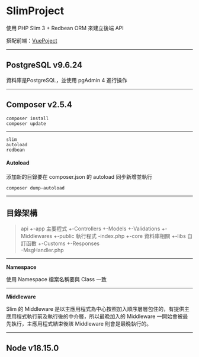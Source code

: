 # SlimProject

使用 PHP Slim 3 + Redbean ORM 來建立後端 API

搭配前端：[VuePoject](https://github.com/tk50486yui/VueProject.git)

---

## PostgreSQL v9.6.24

資料庫是PostgreSQL，並使用 pgAdmin 4 進行操作

---

## Composer v2.5.4
    composer install
    composer update
-----    
    slim
    autoload
    redbean

#### Autoload

添加新的目錄要在 composer.json 的 autoload 同步新增並執行

    composer dump-autoload

----

## 目錄架構

>api
    +-app 主要程式
        +-Controllers
        +-Models
        +-Validations
        +-Middlewares
    +-public 執行程式
        -index.php
    +-core 資料庫相關
    +-libs 自訂函數
        +-Customs
        +-Responses  
            -MsgHandler.php

----

**Namespace**

使用 Namespace 檔案名稱要與 Class 一致

----

**Middleware**

Slim 的 Middleware 是以主應用程式為中心按照加入順序層層包住的，有提供主應用程式執行前及執行後的中介層，所以最晚加入的 Middleware 一開始會被最先執行，主應用程式結束後該 Middleware 則會是最晚執行的。

----
## Node v18.15.0